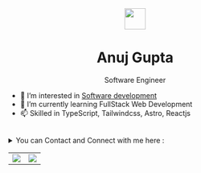 <div id="top"></div>

<div align="center">
<span> <img src="https://api.iconify.design/fluent-emoji:smiling-face-with-sunglasses.svg?color=%23ffffff" height="42" >  <h1> Anuj Gupta  </h1> </span>
<p>  Software Engineer </p>
</div>
<div>

-   👀 I’m interested in [Software development](https://en.wikipedia.org/wiki/Software_development)
-   🌱 I’m currently learning FullStack Web Development
-   📫 Skilled in TypeScript, Tailwindcss, Astro, Reactjs
</div>
<br>

<details> 
     <summary> You can Contact and Connect with me here : </summary>
<br>

<br>
     
<div align="center"> 
     <table>
  <tr>
    <td>
      <a href="https://www.linkedin.com/in/corazoan/"> 
        <img height="30" src="https://img.shields.io/badge/linkedin-blue.svg?&style=for-the-badge&logo=linkedin&logoColor=white"/> 
      </a> 
    </td>
    <td>
      <a href="https://github.com/corazoan"> 
        <img height="30" src="https://img.shields.io/badge/Github-%23000000.svg?&style=for-the-badge&logo=github&logoColor=white"/> 
      </a>
    </td>
    <td>
      <a href="https://x.com/corazoanD">
        <img height="30" src="https://img.shields.io/badge/Twitter-1DA1F2?style=for-the-badge&logo=twitter&logoColor=white"> 
      </a>
    </td>
  </tr>
</table>
</div>
     
</details>
<table>
  <tr>
    <td>
      <img src="https://github-readme-stats.vercel.app/api/top-langs/?username=corazoan&layout=compact" />
    </td>
    <td>
      <img src="https://github-readme-stats.vercel.app/api?username=corazoan&show_icons=true&theme=radical" />
    </td>
  </tr>
</table>



<!--

-->
